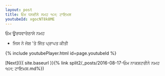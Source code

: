 ```yaml
---
layout: post
title: ਓਮ ਧਨਵੀਨੇ ਨਮਹ ੧੦੮ ਟਾਇਮਸ
youtubeId: xgocNT8k8ME
---
```

 
 
 ਓਮ ਊਰਧਵਾਰੇਠਾਸੇ ਨਮਹ  
 
 -  ਜਿਸ ਨੇ ਜੋਸ਼ 'ਤੇ ਜਿੱਤ ਪ੍ਰਾਪਤ ਕੀਤੀ 
 
  
 
  
 
 
 
 
 
 


{% include youtubePlayer.html id=page.youtubeId %}
 
[Next]({{ site.baseurl }}{% link  split2/_posts/2016-08-17-ਓਮ ਨਾਕਸ਼ਟਰੀਨੇ ਨਮਹ ੧੦੮ ਟਾਇਮਸ.md%})
 

